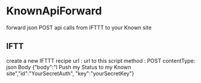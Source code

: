 # KnownApiForward
forward json POST api calls from IFTTT to your Known site

## IFTT
create a new IFTTT recipe 
url : url to this script
method : POST
contentType: json
Body {"body":"I Push my Status to my Known site","id":"YourSecretAuth", "key":"yourSecretKey"}


